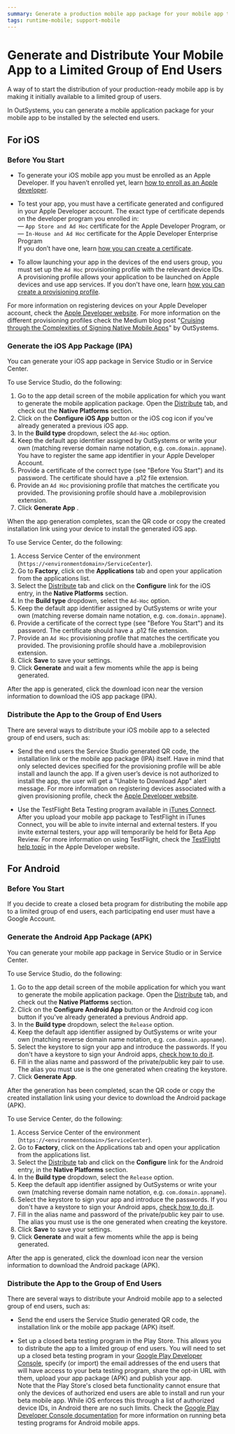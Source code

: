 ```yaml
---
summary: Generate a production mobile app package for your mobile app to distribute to a group of selected end users.
tags: runtime-mobile; support-mobile
---
```


# Generate and Distribute Your Mobile App to a Limited Group of End Users

A way of to start the distribution of your production-ready mobile app is by making it initially available to a limited group of users.

In OutSystems, you can generate a mobile application package for your mobile app to be installed by the selected end users.

## For iOS

### Before You Start

* To generate your iOS mobile app you must be enrolled as an Apple Developer. If you haven’t enrolled yet, learn [how to enroll as an Apple developer](<more-information-on-generating-and-distributing-mobile-apps.md#enroll-as-an-apple-developer>). 

* To test your app, you must have a certificate generated and configured in your Apple Developer account. The exact type of certificate depends on the developer program you enrolled in:  
— `App Store and Ad Hoc` certificate for the Apple Developer Program, or  
— `In-House and Ad Hoc` certificate for the Apple Developer Enterprise Program  
If you don’t have one, learn [how you can create a certificate](<more-information-on-generating-and-distributing-mobile-apps.md#create-a-certificate>).

* To allow launching your app in the devices of the end users group, you must set up the `Ad Hoc` provisioning profile with the relevant device IDs. A provisioning profile allows your application to be launched on Apple devices and use app services. If you don't have one, learn [how you can create a provisioning profile](<more-information-on-generating-and-distributing-mobile-apps.md#create-a-provisioning-profile>).

For more information on registering devices on your Apple Developer account, check the [Apple Developer website](<https://developer.apple.com/library/content/documentation/IDEs/Conceptual/AppDistributionGuide/MaintainingProfiles/MaintainingProfiles.html#//apple_ref/doc/uid/TP40012582-CH30-SW10>). For more information on the different provisioning profiles check the Medium blog post "[Cruising through the Complexities of Signing Native Mobile Apps](https://medium.com/outsystems-engineering/cruising-through-the-complexities-of-signing-native-mobile-apps-cc123eb2814b)" by OutSystems.

### Generate the iOS App Package (IPA)

You can generate your iOS app package in Service Studio or in Service Center.

To use Service Studio, do the following:

1. Go to the app detail screen of the mobile application for which you want to generate the mobile application package. Open the [Distribute](<intro.md#configure-and-generate-a-mobile-app-package-in-service-studio>) tab, and check out the **Native Platforms** section.
1. Click on the **Configure iOS App** button or the iOS cog icon if you've already generated a previous iOS app. 
1. In the **Build type** dropdown, select the `Ad-Hoc` option. 
1. Keep the default app identifier assigned by OutSystems or write your own (matching reverse domain name notation, e.g. `com.domain.appname`). You have to register the same app identifier in your Apple Developer Account. 
1. Provide a certificate of the correct type (see "Before You Start") and its password. The certificate should have a .p12 file extension. 
1. Provide an `Ad Hoc` provisioning profile that matches the certificate you provided. The provisioning profile should have a .mobileprovision extension. 
1. Click **Generate App** . 

When the app generation completes, scan the QR code or copy the created installation link using your device to install the generated iOS app.

To use Service Center, do the following:

1. Access Service Center of the environment (`https://<environmentdomain>/ServiceCenter`). 
1. Go to **Factory**, click on the **Applications** tab and open your application from the applications list. 
1. Select the [Distribute](<intro.md#configure-and-generate-a-mobile-app-package-in-service-center>) tab and click on the **Configure** link for the iOS entry, in the **Native Platforms** section.
1. In the **Build type** dropdown, select the `Ad-Hoc` option. 
1. Keep the default app identifier assigned by OutSystems or write your own (matching reverse domain name notation, e.g. `com.domain.appname`). 
1. Provide a certificate of the correct type (see "Before You Start") and its password. The certificate should have a .p12 file extension. 
1. Provide an `Ad Hoc` provisioning profile that matches the certificate you provided. The provisioning profile should have a .mobileprovision extension. 
1. Click **Save** to save your settings. 
1. Click **Generate** and wait a few moments while the app is being generated. 

After the app is generated, click the download icon near the version information to download the iOS app package (IPA).

### Distribute the App to the Group of End Users

There are several ways to distribute your iOS mobile app to a selected group of end users, such as:

* Send the end users the Service Studio generated QR code, the installation link or the mobile app package (IPA) itself. Have in mind that only selected devices specified for the provisioning profile will be able install and launch the app. If a given user’s device is not authorized to install the app, the user will get a "Unable to Download App" alert message. For more information on registering devices associated with a given provisioning profile, check the [Apple Developer website](<https://developer.apple.com/library/content/documentation/IDEs/Conceptual/AppDistributionGuide/MaintainingProfiles/MaintainingProfiles.html#//apple_ref/doc/uid/TP40012582-CH30-SW10>).

* Use the TestFlight Beta Testing program available in [iTunes Connect](<https://itunesconnect.apple.com>). After you upload your mobile app package to TestFlight in iTunes Connect, you will be able to invite internal and external testers. If you invite external testers, your app will temporarily be held for Beta App Review. For more information on using TestFlight, check the [TestFlight help topic](<https://developer.apple.com/library/content/documentation/IDEs/Conceptual/AppDistributionGuide/DistributingYourAppUsingTestFlight/DistributingYourAppUsingTestFlight.html>) in the Apple Developer website. 


## For Android

### Before You Start

If you decide to create a closed beta program for distributing the mobile app to a limited group of end users, each participating end user must have a Google Account.

### Generate the Android App Package (APK)

You can generate your mobile app package in Service Studio or in Service Center.

To use Service Studio, do the following:

1. Go to the app detail screen of the mobile application for which you want to generate the mobile application package. Open the [Distribute](<intro.md#configure-and-generate-a-mobile-app-package-in-service-studio>) tab, and check out the **Native Platforms** section.
2. Click on the **Configure Android App** button or the Android cog icon button if you've already generated a previous Android app. 
3. In the **Build type** dropdown, select the `Release` option. 
4. Keep the default app identifier assigned by OutSystems or write your own (matching reverse domain name notation, e.g. `com.domain.appname`). 
5. Select the keystore to sign your app and introduce the passwords. If you don't have a keystore to sign your Android apps, [check how to do it](<more-information-on-generating-and-distributing-mobile-apps.md#create-a-keystore>). 
6. Fill in the alias name and password of the private/public key pair to use. The alias you must use is the one generated when creating the keystore. 
7. Click **Generate App**. 

After the generation has been completed, scan the QR code or copy the created installation link using your device to download the Android package (APK).

To use Service Center, do the following:

1. Access Service Center of the environment (`https://<environmentdomain>/ServiceCenter`). 
2. Go to **Factory**, click on the  Applications  tab and open your application from the applications list. 
3. Select the [Distribute](<intro.md#configure-and-generate-a-mobile-app-package-in-service-center>) tab and click on the **Configure**  link for the Android entry, in the **Native Platforms** section.
4. In the **Build type** dropdown, select the `Release` option. 
5. Keep the default app identifier assigned by OutSystems or write your own (matching reverse domain name notation, e.g. `com.domain.appname`). 
6. Select the keystore to sign your app and introduce the passwords. If you don't have a keystore to sign your Android apps, [check how to do it](<more-information-on-generating-and-distributing-mobile-apps.md#create-a-keystore>). 
7. Fill in the alias name and password of the private/public key pair to use. The alias you must use is the one generated when creating the keystore. 
8. Click **Save** to save your settings. 
9. Click **Generate** and wait a few moments while the app is being generated. 

After the app is generated, click the download icon near the version information to download the Android package (APK).

### Distribute the App to the Group of End Users

There are several ways to distribute your Android mobile app to a selected group of end users, such as:

* Send the end users the Service Studio generated QR code, the installation link or the mobile app package (APK) itself.

* Set up a closed beta testing program in the Play Store. This allows you to distribute the app to a limited group of end users. You will need to set up a closed beta testing program in your [Google Play Developer Console](<https://play.google.com/apps/publish/>), specify (or import) the email addresses of the end users that will have access to your beta testing program, share the opt-in URL with them, upload your app package (APK) and publish your app.  
    Note that the Play Store's closed beta functionality cannot ensure that only the devices of authorized end users are able to install and run your beta mobile app. While iOS enforces this through a list of authorized device IDs, in Android there are no such limits. Check the [Google Play Developer Console documentation](<https://support.google.com/googleplay/android-developer/answer/3131213?hl=en#runtest>) for more information on running beta testing programs for Android mobile apps.

